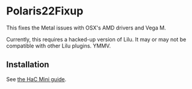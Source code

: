 # Polaris22Fixup

This fixes the Metal issues with OSX's AMD drivers and Vega M.

Currently, this requires a hacked-up version of Lilu. It may or may not be compatible with other Lilu plugins. YMMV.

## Installation

See [the HaC Mini guide](https://osy.gitbook.io/hac-mini-guide/).
